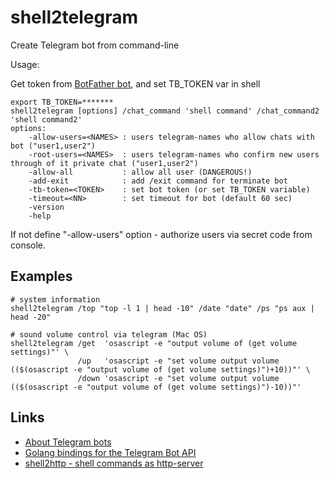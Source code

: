 shell2telegram
==============

Create Telegram bot from command-line

Usage:

Get token from [BotFather bot](https://telegram.me/BotFather), and set TB_TOKEN var in shell

    export TB_TOKEN=*******
    shell2telegram [options] /chat_command 'shell command' /chat_command2 'shell command2'
    options:
        -allow-users=<NAMES> : users telegram-names who allow chats with bot ("user1,user2")
        -root-users=<NAMES>  : users telegram-names who confirm new users through of it private chat ("user1,user2")
        -allow-all           : allow all user (DANGEROUS!)
        -add-exit            : add /exit command for terminate bot
        -tb-token=<TOKEN>    : set bot token (or set TB_TOKEN variable)
        -timeout=<NN>        : set timeout for bot (default 60 sec)
        -version
        -help

If not define "-allow-users" option - authorize users via secret code from console.

Examples
--------

    # system information
    shell2telegram /top "top -l 1 | head -10" /date "date" /ps "ps aux | head -20"
    
    # sound volume control via telegram (Mac OS)
    shell2telegram /get  'osascript -e "output volume of (get volume settings)"' \
                   /up   'osascript -e "set volume output volume (($(osascript -e "output volume of (get volume settings)")+10))"' \
                   /down 'osascript -e "set volume output volume (($(osascript -e "output volume of (get volume settings)")-10))"'

Links
-----

  * [About Telegram bots](https://core.telegram.org/bots)
  * [Golang bindings for the Telegram Bot API](https://github.com/Syfaro/telegram-bot-api)
  * [shell2http - shell commands as http-server](https://github.com/msoap/shell2http)
